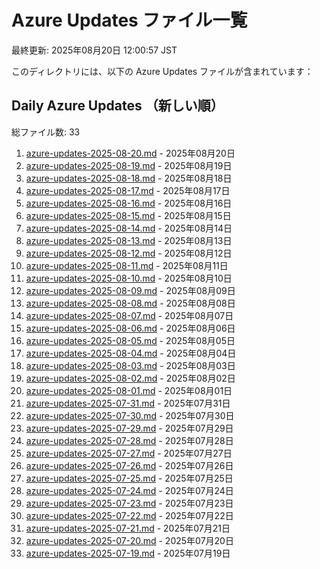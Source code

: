 # Azure Updates ファイル一覧

最終更新: 2025年08月20日 12:00:57 JST

このディレクトリには、以下の Azure Updates ファイルが含まれています：

## Daily Azure Updates （新しい順）

総ファイル数: 33

1. [azure-updates-2025-08-20.md](./azure-updates-2025-08-20.md) - 2025年08月20日
2. [azure-updates-2025-08-19.md](./azure-updates-2025-08-19.md) - 2025年08月19日
3. [azure-updates-2025-08-18.md](./azure-updates-2025-08-18.md) - 2025年08月18日
4. [azure-updates-2025-08-17.md](./azure-updates-2025-08-17.md) - 2025年08月17日
5. [azure-updates-2025-08-16.md](./azure-updates-2025-08-16.md) - 2025年08月16日
6. [azure-updates-2025-08-15.md](./azure-updates-2025-08-15.md) - 2025年08月15日
7. [azure-updates-2025-08-14.md](./azure-updates-2025-08-14.md) - 2025年08月14日
8. [azure-updates-2025-08-13.md](./azure-updates-2025-08-13.md) - 2025年08月13日
9. [azure-updates-2025-08-12.md](./azure-updates-2025-08-12.md) - 2025年08月12日
10. [azure-updates-2025-08-11.md](./azure-updates-2025-08-11.md) - 2025年08月11日
11. [azure-updates-2025-08-10.md](./azure-updates-2025-08-10.md) - 2025年08月10日
12. [azure-updates-2025-08-09.md](./azure-updates-2025-08-09.md) - 2025年08月09日
13. [azure-updates-2025-08-08.md](./azure-updates-2025-08-08.md) - 2025年08月08日
14. [azure-updates-2025-08-07.md](./azure-updates-2025-08-07.md) - 2025年08月07日
15. [azure-updates-2025-08-06.md](./azure-updates-2025-08-06.md) - 2025年08月06日
16. [azure-updates-2025-08-05.md](./azure-updates-2025-08-05.md) - 2025年08月05日
17. [azure-updates-2025-08-04.md](./azure-updates-2025-08-04.md) - 2025年08月04日
18. [azure-updates-2025-08-03.md](./azure-updates-2025-08-03.md) - 2025年08月03日
19. [azure-updates-2025-08-02.md](./azure-updates-2025-08-02.md) - 2025年08月02日
20. [azure-updates-2025-08-01.md](./azure-updates-2025-08-01.md) - 2025年08月01日
21. [azure-updates-2025-07-31.md](./azure-updates-2025-07-31.md) - 2025年07月31日
22. [azure-updates-2025-07-30.md](./azure-updates-2025-07-30.md) - 2025年07月30日
23. [azure-updates-2025-07-29.md](./azure-updates-2025-07-29.md) - 2025年07月29日
24. [azure-updates-2025-07-28.md](./azure-updates-2025-07-28.md) - 2025年07月28日
25. [azure-updates-2025-07-27.md](./azure-updates-2025-07-27.md) - 2025年07月27日
26. [azure-updates-2025-07-26.md](./azure-updates-2025-07-26.md) - 2025年07月26日
27. [azure-updates-2025-07-25.md](./azure-updates-2025-07-25.md) - 2025年07月25日
28. [azure-updates-2025-07-24.md](./azure-updates-2025-07-24.md) - 2025年07月24日
29. [azure-updates-2025-07-23.md](./azure-updates-2025-07-23.md) - 2025年07月23日
30. [azure-updates-2025-07-22.md](./azure-updates-2025-07-22.md) - 2025年07月22日
31. [azure-updates-2025-07-21.md](./azure-updates-2025-07-21.md) - 2025年07月21日
32. [azure-updates-2025-07-20.md](./azure-updates-2025-07-20.md) - 2025年07月20日
33. [azure-updates-2025-07-19.md](./azure-updates-2025-07-19.md) - 2025年07月19日
